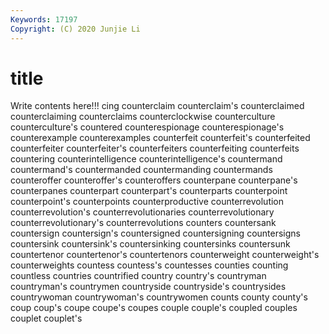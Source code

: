 ```yaml
---
Keywords: 17197
Copyright: (C) 2020 Junjie Li
---
```


# title

Write contents here!!!
cing 
counterclaim
counterclaim's 
counterclaimed 
counterclaiming 
counterclaims 
counterclockwise 
counterculture 
counterculture's 
countered 
counterespionage 
counterespionage's
counterexample 
counterexamples 
counterfeit 
counterfeit's 
counterfeited 
counterfeiter 
counterfeiter's 
counterfeiters 
counterfeiting 
counterfeits
countering 
counterintelligence 
counterintelligence's 
countermand 
countermand's 
countermanded 
countermanding 
countermands 
counteroffer 
counteroffer's
counteroffers 
counterpane 
counterpane's 
counterpanes 
counterpart 
counterpart's 
counterparts 
counterpoint 
counterpoint's 
counterpoints
counterproductive 
counterrevolution 
counterrevolution's 
counterrevolutionaries 
counterrevolutionary 
counterrevolutionary's 
counterrevolutions 
counters 
countersank 
countersign
countersign's 
countersigned 
countersigning 
countersigns 
countersink 
countersink's 
countersinking 
countersinks 
countersunk 
countertenor
countertenor's 
countertenors 
counterweight 
counterweight's 
counterweights 
countess 
countess's 
countesses 
counties 
counting
countless 
countries 
countrified 
country 
country's 
countryman 
countryman's 
countrymen 
countryside 
countryside's
countrysides 
countrywoman 
countrywoman's 
countrywomen 
counts 
county 
county's 
coup 
coup's 
coupe
coupe's 
coupes 
couple 
couple's 
coupled 
couples 
couplet 
couplet's 
